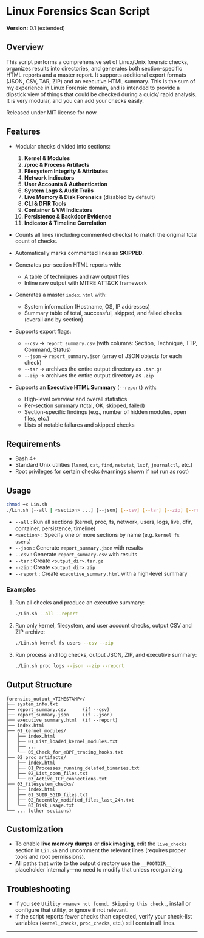 # Linux Forensics Scan Script

**Version:** 0.1 (extended)

## Overview
This script performs a comprehensive set of Linux/Unix forensic checks, organizes results into directories, and generates both section-specific HTML reports and a master report. It supports additional export formats (JSON, CSV, TAR, ZIP) and an executive HTML summary. This is the sum of my experience in Linux Forensic domain, and is intended to provide a dipstick view of things that could be checked during a quick/ rapid analysis. It is very modular, and you can add your checks easily.

Released under MIT license for now.

## Features
- Modular checks divided into sections:
  1. **Kernel & Modules**
  2. **/proc & Process Artifacts**
  3. **Filesystem Integrity & Attributes**
  4. **Network Indicators**
  5. **User Accounts & Authentication**
  6. **System Logs & Audit Trails**
  7. **Live Memory & Disk Forensics** (disabled by default)
  8. **CLI & DFIR Tools**
  9. **Container & VM Indicators**
  10. **Persistence & Backdoor Evidence**
  11. **Indicator & Timeline Correlation**

- Counts all lines (including commented checks) to match the original total count of checks.
- Automatically marks commented lines as **SKIPPED**.
- Generates per-section HTML reports with:
  - A table of techniques and raw output files
  - Inline raw output with MITRE ATT&CK framework
- Generates a master `index.html` with:
  - System information (Hostname, OS, IP addresses)
  - Summary table of total, successful, skipped, and failed checks (overall and by section)
- Supports export flags:
  - `--csv` → `report_summary.csv` (with columns: Section, Technique, TTP, Command, Status)
  - `--json` → `report_summary.json` (array of JSON objects for each check)
  - `--tar` → archives the entire output directory as `.tar.gz`
  - `--zip` → archives the entire output directory as `.zip`
- Supports an **Executive HTML Summary** (`--report`) with:
  - High-level overview and overall statistics
  - Per-section summary (total, OK, skipped, failed)
  - Section-specific findings (e.g., number of hidden modules, open files, etc.)
  - Lists of notable failures and skipped checks

## Requirements
- Bash 4+
- Standard Unix utilities (`lsmod`, `cat`, `find`, `netstat`, `lsof`, `journalctl`, etc.)
- Root privileges for certain checks (warnings shown if not run as root)

## Usage

```bash
chmod +x Lin.sh
./Lin.sh [--all | <section> ...] [--json] [--csv] [--tar] [--zip] [--report]
```

- `--all` : Run all sections (kernel, proc, fs, network, users, logs, live, dfir, container, persistence, timeline)
- `<section>` : Specify one or more sections by name (e.g. `kernel fs users`)
- `--json` : Generate `report_summary.json` with results
- `--csv`  : Generate `report_summary.csv` with results
- `--tar`  : Create `<output_dir>.tar.gz`
- `--zip`  : Create `<output_dir>.zip`
- `--report` : Create `executive_summary.html` with a high-level summary

### Examples

1. Run all checks and produce an executive summary:
   ```bash
   ./Lin.sh --all --report
   ```

2. Run only kernel, filesystem, and user account checks, output CSV and ZIP archive:
   ```bash
   ./Lin.sh kernel fs users --csv --zip
   ```

3. Run process and log checks, output JSON, ZIP, and executive summary:
   ```bash
   ./Lin.sh proc logs --json --zip --report
   ```

## Output Structure
```
forensics_output_<TIMESTAMP>/
├── system_info.txt
├── report_summary.csv      (if --csv)
├── report_summary.json     (if --json)
├── executive_summary.html  (if --report)
├── index.html
├── 01_kernel_modules/
│   ├── index.html
│   ├── 01_List_loaded_kernel_modules.txt
│   ├── ...
│   └── 05_Check_for_eBPF_tracing_hooks.txt
├── 02_proc_artifacts/
│   ├── index.html
│   ├── 01_Processes_running_deleted_binaries.txt
│   ├── 02_List_open_files.txt
│   └── 03_Active_TCP_connections.txt
├── 03_filesystem_checks/
│   ├── index.html
│   ├── 01_SUID_SGID_files.txt
│   ├── 02_Recently_modified_files_last_24h.txt
│   └── 03_Disk_usage.txt
└── ... (other sections)
```

## Customization
- To enable **live memory dumps** or **disk imaging**, edit the `live_checks` section in `Lin.sh` and uncomment the relevant lines (requires proper tools and root permissions).
- All paths that write to the output directory use the `__ROOTDIR__` placeholder internally—no need to modify that unless reorganizing.

## Troubleshooting
- If you see `Utility <name> not found. Skipping this check.`, install or configure that utility, or ignore if not relevant.
- If the script reports fewer checks than expected, verify your check-list variables (`kernel_checks`, `proc_checks`, etc.) still contain all lines.

---